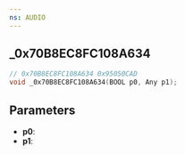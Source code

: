 ```yaml
---
ns: AUDIO
---
```

## _0x70B8EC8FC108A634

```c
// 0x70B8EC8FC108A634 0x95050CAD
void _0x70B8EC8FC108A634(BOOL p0, Any p1);
```


## Parameters
* **p0**: 
* **p1**: 

